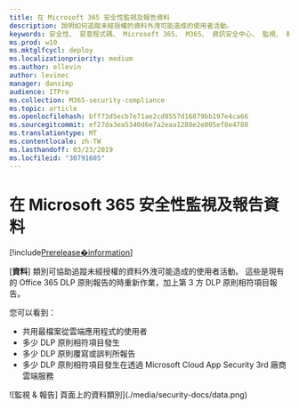 ```yaml
---
title: 在 Microsoft 365 安全性監視及報告資料
description: 說明如何追蹤未經授權的資料外洩可能造成的使用者活動。
keywords: 安全性、 惡意程式碼、 Microsoft 365、 M365、 資訊安全中心、 監視、 報表、 資料
ms.prod: w10
ms.mktglfcycl: deploy
ms.localizationpriority: medium
ms.author: ellevin
author: levinec
manager: dansimp
audience: ITPro
ms.collection: M365-security-compliance
ms.topic: article
ms.openlocfilehash: bff73d5ecb7e71ae2cd8557d16879bb197e4ca66
ms.sourcegitcommit: ef27da3ea5340d6e7a2eaa1288e2e005ef8e4788
ms.translationtype: MT
ms.contentlocale: zh-TW
ms.lasthandoff: 03/23/2019
ms.locfileid: "30791605"
---
```

# <a name="monitor-and-report-data-in-microsoft-365-security"></a>在 Microsoft 365 安全性監視及報告資料

[!include[Prerelease�information](prerelease.md)]

[**資料**] 類別可協助追蹤未經授權的資料外洩可能造成的使用者活動。 這些是現有的 Office 365 DLP 原則報告的時重新作業，加上第 3 方 DLP 原則相符項目報告。

您可以看到：

* 共用最檔案從雲端應用程式的使用者
* 多少 DLP 原則相符項目發生
* 多少 DLP 原則覆寫或誤判所報告
* 多少 DLP 原則相符項目發生在透過 Microsoft Cloud App Security 3rd 廠商雲端服務

![監視 & 報告] 頁面上的資料類別](./media/security-docs/data.png)